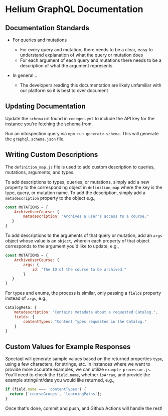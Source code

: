 # Helium GraphQL Documentation

## Documentation Standards
- For queries and mutations
    - For every query and mutation, there needs to be a clear, easy to understand explanation of what the query or mutation does
    - For each argument of each query and mutations there needs to be a description of what the argument represents

- In general...
    - The developers reading this documentation are likely unfamiliar with our platform so it is best to over document


## Updating Documentation

Update the `schema` url found in `codegen.yml` to include the API key for the instance you're fetching the schema from.

Run an intospection query via `npm run generate-schema`. This will generate the `graphql.schema.json` file.

## Writing Custom Descriptions

The `definition_map.js` file is used to add custom description to queries, mutations, arguments, and types. 

To add descriptions to types, queries, or mutations, simply add a new property to the corresponding object in `definition_map` where the key is the type, query, or mutation name. To add the description, simply add a `metadescription` property to the object e.g.,

```javascript
const MUTATIONS = {
    ArchiveUserCourse: {
        metadescription: "Archives a user's access to a course."
   }
}
```

To add descriptions to the arguments of that query or mutation, add an `args` object whose value is an `object`, wherein each property of that object corresponds to the argument you'd like to update, e.g.,

```javascript
const MUTATIONS = {
    ArchiveUserCourse: {
        args: {
            id: "The ID of the course to be archived."
        }
   }
}
```

For types and enums, the process is similar, only passing a `fields` property instead of `args`, e.g., 

```javascript
CatalogMeta: {
    metadescription: "Contains metadata about a requested Catalog.",
    fields: {
        contentTypes: "Content Types requested in the Catalog."
    }
}
```

## Custom Values for Example Responses

Spectaql will generate sample values based on the returned properties `type`, using a few characters, for strings, etc. In instances where we want to provide more accurate examples, we can utilize `example-processor.js`. You'll need to check the `field.name`, whether `isArray`, and provide the example string/int/date you would like returned, e.g.,

```javascript
if (field.name === 'contentTypes') {
  return ['courseGroups', 'learningPaths'];
}
```

Once that's done, commit and push, and Github Actions will handle the rest!
